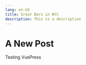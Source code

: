 ```yaml
---
lang: en-US
title: Great Bars in NYC
description: This is a description
---
```


# A New Post

Testing VuePress